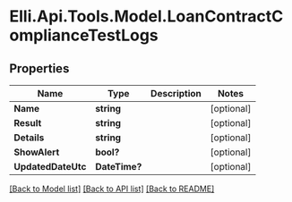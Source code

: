 # Elli.Api.Tools.Model.LoanContractComplianceTestLogs
## Properties

Name | Type | Description | Notes
------------ | ------------- | ------------- | -------------
**Name** | **string** |  | [optional] 
**Result** | **string** |  | [optional] 
**Details** | **string** |  | [optional] 
**ShowAlert** | **bool?** |  | [optional] 
**UpdatedDateUtc** | **DateTime?** |  | [optional] 

[[Back to Model list]](../README.md#documentation-for-models) [[Back to API list]](../README.md#documentation-for-api-endpoints) [[Back to README]](../README.md)

